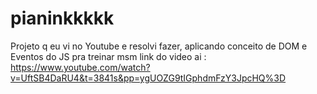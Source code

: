 # pianinkkkkk
Projeto q eu vi no Youtube e resolvi fazer, aplicando conceito de DOM e Eventos do JS pra treinar msm
link do video ai : https://www.youtube.com/watch?v=UftSB4DaRU4&t=3841s&pp=ygUOZG9tIGphdmFzY3JpcHQ%3D
